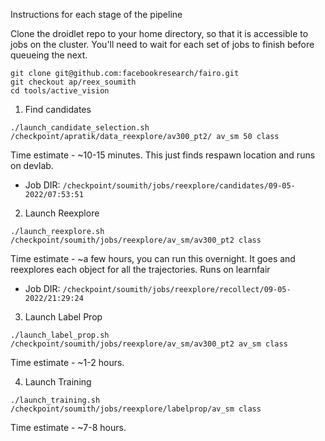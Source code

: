 Instructions for each stage of the pipeline

Clone the droidlet repo to your home directory, so that it is accessible to jobs on the cluster. You'll need to wait for each set of jobs to finish before queueing the next. 
```
git clone git@github.com:facebookresearch/fairo.git
git checkout ap/reex_soumith
cd tools/active_vision
```

1. Find candidates

`./launch_candidate_selection.sh /checkpoint/apratik/data_reexplore/av300_pt2/ av_sm 50 class`

Time estimate - ~10-15 minutes. This just finds respawn location and runs on devlab.

- Job DIR: `/checkpoint/soumith/jobs/reexplore/candidates/09-05-2022/07:53:51`

2. Launch Reexplore

`./launch_reexplore.sh /checkpoint/soumith/jobs/reexplore/av_sm/av300_pt2 class`

Time estimate - ~a few hours, you can run this overnight. It goes and reexplores each object for all the trajectories. Runs on learnfair

- Job DIR: `/checkpoint/soumith/jobs/reexplore/recollect/09-05-2022/21:29:24`

3. Launch Label Prop

`./launch_label_prop.sh /checkpoint/soumith/jobs/reexplore/av_sm/av300_pt2 av_sm class`

Time estimate - ~1-2 hours.

4. Launch Training

`./launch_training.sh /checkpoint/soumith/jobs/reexplore/labelprop/av_sm class`

Time estimate - ~7-8 hours.
